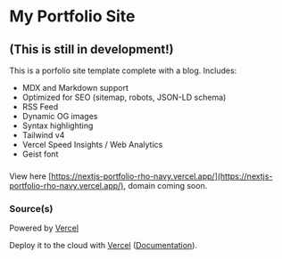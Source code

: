 # My Portfolio Site
## (This is still in development!)
This is a porfolio site template complete with a blog. Includes:

- MDX and Markdown support
- Optimized for SEO (sitemap, robots, JSON-LD schema)
- RSS Feed
- Dynamic OG images
- Syntax highlighting
- Tailwind v4
- Vercel Speed Insights / Web Analytics
- Geist font

###
View here [https://nextjs-portfolio-rho-navy.vercel.app/](https://nextjs-portfolio-rho-navy.vercel.app/), domain coming soon.

### Source(s)

Powered by [Vercel](https://vercel.com?utm_source=github&utm_medium=readme&utm_campaign=vercel-examples)

Deploy it to the cloud with [Vercel](https://vercel.com/templates) ([Documentation](https://nextjs.org/docs/app/building-your-application/deploying)).
